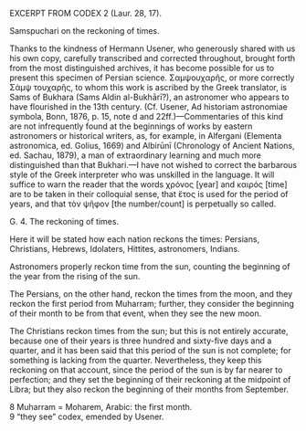 EXCERPT FROM CODEX 2 (Laur. 28, 17).

Samspuchari on the reckoning of times.

Thanks to the kindness of Hermann Usener, who generously shared with us his own copy, carefully transcribed and corrected throughout, brought forth from the most distinguished archives, it has become possible for us to present this specimen of Persian science. Σαμψουχαρῆς, or more correctly Σάμψ τουχαρῆς, to whom this work is ascribed by the Greek translator, is Sams of Bukhara (Sams Aldin al-Bukhārī?), an astronomer who appears to have flourished in the 13th century. (Cf. Usener, Ad historiam astronomiae symbola, Bonn, 1876, p. 15, note d and 22ff.)—Commentaries of this kind are not infrequently found at the beginnings of works by eastern astronomers or historical writers, as, for example, in Alfergani (Elementa astronomica, ed. Golius, 1669) and Albirūnī (Chronology of Ancient Nations, ed. Sachau, 1879), a man of extraordinary learning and much more distinguished than that Bukhari.—I have not wished to correct the barbarous style of the Greek interpreter who was unskilled in the language. It will suffice to warn the reader that the words χρόνος [year] and καιρός [time] are to be taken in their colloquial sense, that ἔτος is used for the period of years, and that τὸν ψῆφον [the number/count] is perpetually so called.

G. 4. The reckoning of times.

Here it will be stated how each nation reckons the times: Persians, Christians, Hebrews, Idolaters, Hittites, astronomers, Indians.

Astronomers properly reckon time from the sun, counting the beginning of the year from the rising of the sun.

The Persians, on the other hand, reckon the times from the moon, and they reckon the first period from Muharram; further, they consider the beginning of their month to be from that event, when they see the new moon.

The Christians reckon times from the sun; but this is not entirely accurate, because one of their years is three hundred and sixty-five days and a quarter, and it has been said that this period of the sun is not complete; for something is lacking from the quarter. Nevertheless, they keep this reckoning on that account, since the period of the sun is by far nearer to perfection; and they set the beginning of their reckoning at the midpoint of Libra; but they also reckon the beginning of their months from September.

8 Muharram = Moharem, Arabic: the first month.  
9 “they see” codex, emended by Usener.